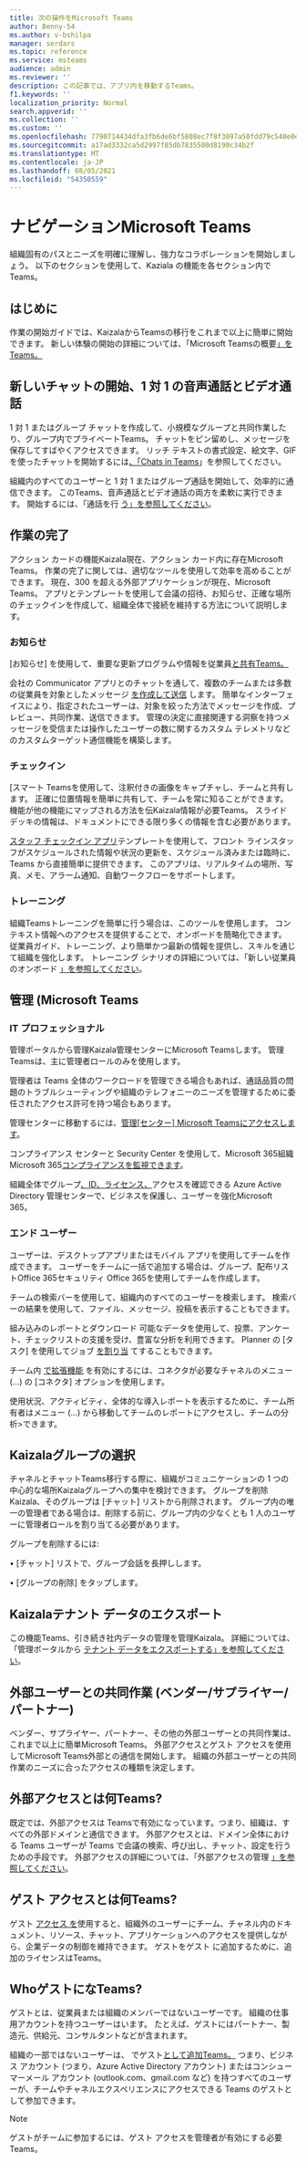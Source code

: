 ```yaml
---
title: 次の操作をMicrosoft Teams
author: Benny-54
ms.author: v-bshilpa
manager: serdars
ms.topic: reference
ms.service: msteams
audience: admin
ms.reviewer: ''
description: この記事では、アプリ内を移動するTeams。
f1.keywords: ''
localization_priority: Normal
search.appverid: ''
ms.collection: ''
ms.custom: ''
ms.openlocfilehash: 7790714434dfa3fb6de6bf5808ec7f8f3097a50fdd79c540e0ef7ee70fc0861b
ms.sourcegitcommit: a17ad3332ca5d2997f85db7835500d8190c34b2f
ms.translationtype: MT
ms.contentlocale: ja-JP
ms.lasthandoff: 08/05/2021
ms.locfileid: "54350559"
---
```

# <a name="navigate-microsoft-teams"></a>ナビゲーションMicrosoft Teams

組織固有のパスとニーズを明確に理解し、強力なコラボレーションを開始しましょう。 以下のセクションを使用して、Kaziala の機能を各セクション内でTeams。

## <a name="getting-started"></a>はじめに

作業の開始ガイドでは、KaizalaからTeamsの移行をこれまで以上に簡単に開始できます。 新しい体験の開始の詳細については、「Microsoft Teamsの概要[」をTeams。](https://support.microsoft.com/office/start-and-pin-chats-a864b052-5e4b-4ccf-b046-2e26f40e21b5?wt.mc_id=otc_microsoft_teams&ui=en-us&rs=en-us&ad=us)

## <a name="starting-new-chats-11-audio-and-video-calls"></a>新しいチャットの開始、1 対 1 の音声通話とビデオ通話

1 対 1 またはグループ チャットを作成して、小規模なグループと共同作業したり、グループ内でプライベートTeams。 チャットをピン留めし、メッセージを保存してすばやくアクセスできます。 リッチ テキストの書式設定、絵文字、GIF を使ったチャットを開始するには[、「Chats in Teams](https://support.microsoft.com/office/start-and-pin-chats-a864b052-5e4b-4ccf-b046-2e26f40e21b5?wt.mc_id=otc_microsoft_teams&ui=en-us&rs=en-us&ad=us)」を参照してください。

組織内のすべてのユーザーと 1 対 1 またはグループ通話を開始して、効率的に通信できます。 このTeams、音声通話とビデオ通話の両方を柔軟に実行できます。  開始するには、「通話を行 [う」を参照してください](https://www.microsoft.com/videoplayer/embed/RE4rxv0?pid=ocpVideo0-innerdiv-oneplayer&postJsllMsg=true&maskLevel=20&market=en-us)。

## <a name="getting-work-done"></a>作業の完了

アクション カードの機能Kaizala現在、アクション カード内に存在Microsoft Teams。 作業の完了に関しては、適切なツールを使用して効率を高めることができます。 現在、300 を超える外部アプリケーションが現在、Microsoft Teams。 アプリとテンプレートを使用して会議の招待、お知らせ[](https://support.microsoft.com/office/meetings-in-teams-e0b0ae21-53ee-4462-a50d-ca9b9e217b67)、正確な場所のチェックインを作成して、組織全体で接続を維持する方法について説明します。

### <a name="announcements"></a>お知らせ

[お知らせ] を使用して、重要な更新プログラムや情報を従業員[と共有Teams。](https://support.microsoft.com/office/send-an-announcement-to-a-channel-8f244ea6-235a-4dcc-9143-9c5b801b4992)

会社の Communicator アプリとのチャットを通して、複数のチームまたは多数の従業員を対象としたメッセージ [を作成して送信](https://docs.microsoft.com/microsoftteams/platform/samples/app-templates#company-communicator) します。 簡単なインターフェイスにより、指定されたユーザーは、対象を絞った方法でメッセージを作成、プレビュー、共同作業、送信できます。 管理の決定に直接関連する洞察を持つメッセージを受信または操作したユーザーの数に関するカスタム テレメトリなどのカスタムターゲット通信機能を構築します。

### <a name="check-ins"></a>チェックイン

[スマート Teamsを使用して、注釈付きの画像をキャプチャし、チームと共有します。 正確に位置情報を簡単に共有して、チームを常に知ることができます。 機能が他の機能にマップされる方法を伝Kaizala情報が必要Teams。 スライド デッキの情報は、ドキュメントにできる限り多くの情報を含む必要があります。

[スタッフ チェックイン アプリ](/microsoftteams/platform/samples/app-templates#staff-check-ins)テンプレートを使用して、フロント ラインスタッフがスケジュールされた情報や状況の更新を、スケジュール済みまたは臨時に、Teams から直接簡単に提供できます。 このアプリは、リアルタイムの場所、写真、メモ、アラーム通知、自動ワークフローをサポートします。

### <a name="training"></a>トレーニング

組織Teamsトレーニングを簡単に行う場合は、このツールを使用します。 コンテキスト情報へのアクセスを提供することで、オンボードを簡略化できます。 従業員ガイド、トレーニング、より簡単かつ最新の情報を提供し、スキルを通じて組織を強化します。 トレーニング シナリオの詳細については、「新しい従業員のオンボード [」を参照してください](https://support.microsoft.com/office/effectively-onboard-new-employees-691faccd-1d1a-4f47-99ac-b6c82973f5ee)。

## <a name="management-in-microsoft-teams"></a>管理 (Microsoft Teams

### <a name="it-professionals"></a>IT プロフェッショナル

管理ポータルから管理Kaizala管理センターにMicrosoft Teamsします。 管理Teamsは、主に管理者ロールのみを使用します。

管理者は Teams 全体のワークロードを管理できる場合もあれば、通話品質の問題のトラブルシューティングや組織のテレフォニーのニーズを管理するために委任されたアクセス許可を持つ場合もあります。

管理センターに移動するには、[管理[センター] Microsoft Teamsにアクセスします](https://admin.teams.microsoft.com/)。

コンプライアンス センターと Security Center を使用して、Microsoft 365組織Microsoft 365[コンプライアンス](/microsoft-365/compliance/microsoft-365-compliance-center)[を監視できます](/microsoft-365/security/defender/overview-security-center)。

組織全体でグループ[、ID、ライセンス、](https://aad.portal.azure.com/#@microsoft.onmicrosoft.com/dashboard/private/c7736064-7b28-4f3d-b366-2740a8d48020)アクセスを確認できる Azure Active Directory 管理センターで、ビジネスを保護し、ユーザーを強化Microsoft 365。

### <a name="end-users"></a>エンド ユーザー

ユーザーは、デスクトップアプリまたはモバイル アプリを使用してチームを作成できます。 ユーザーをチームに一括で追加する場合は、グループ、配布リストOffice 365セキュリティ Office 365を使用してチームを作成します。

チームの検索バーを使用して、組織内のすべてのユーザーを検索します。 検索バーの結果を使用して、ファイル、メッセージ、投稿を表示することもできます。

組み込みのレポートとダウンロード 可能なデータ[](https://www.office.com/launch/forms?auth=2)を使用して[](https://support.microsoft.com/office/get-started-with-lists-in-teams-c971e46b-b36c-491b-9c35-efeddd0297db)、投票、アンケート、チェックリストの支援を受け、豊富な分析を利用できます。 Planner の [タスク] を使用してジョブ [を割り当](https://support.microsoft.com/office/manage-tasks-in-planner-ee61ecb0-a0bb-4c39-8682-f47fe7674f05) てすることもできます。

チーム内 [で拡張機能](/microsoftteams/platform/messaging-extensions/what-are-messaging-extensions) を有効にするには、コネクタが必要なチャネルのメニュー (...) の [コネクタ] オプションを使用します。

使用状況、アクティビティ、全体的な導入レポートを表示するために、チーム所有者はメニュー (...) から移動してチームのレポートにアクセスし、チームの分析>できます。

## <a name="kaizala-group-dissolution"></a>Kaizalaグループの選択

チャネルとチャットTeams移行する際に、組織がコミュニケーションの 1 つの中心的な場所Kaizalaグループへの集中を検討できます。  グループを削除Kaizala、そのグループは [チャット] リストから削除されます。 グループ内の唯一の管理者である場合は、削除する前に、グループ内の少なくとも 1 人のユーザーに管理者ロールを割り当てる必要があります。

グループを削除するには:

 • [チャット] リストで、グループ会話を長押しします。

 • [グループの削除] をタップします。

## <a name="kaizala-tenant-data-export"></a>Kaizalaテナント データのエクスポート

この機能Teams、引き続き社内データの管理を管理Kaizala。 詳細については、「管理ポータルから [テナント データをエクスポートする」を参照してください](/office365/kaizala/export-or-delete-your-data)。

## <a name="collaborating-with-external-usersvendorssupplierspartners"></a>外部ユーザーとの共同作業 (ベンダー/サプライヤー/パートナー)

ベンダー、サプライヤー、パートナー、その他の外部ユーザーとの共同作業は、これまで以上に簡単Microsoft Teams。 外部アクセスとゲスト アクセスを使用してMicrosoft Teams外部との通信を開始します。 組織の外部ユーザーとの共同作業のニーズに合ったアクセスの種類を決定します。

## <a name="what-is-external-access-in-teams"></a>外部アクセスとは何Teams?

既定では、外部アクセスは Teamsで有効になっています。つまり、組織は、すべての外部ドメインと通信できます。 外部アクセスとは、ドメイン全体における Teams ユーザーが Teams で会議の検索、呼び出し、チャット、設定を行うための手段です。 外部アクセスの詳細については、「外部アクセスの管理 [」を参照してください](/microsoftteams/manage-external-access)。

## <a name="what-is-guest-access-in-teams"></a>ゲスト アクセスとは何Teams?

ゲスト [アクセス を](/MicrosoftTeams/guest-access)使用すると、組織外のユーザーにチーム、チャネル内のドキュメント、リソース、チャット、アプリケーションへのアクセスを提供しながら、企業データの制御を維持できます。 ゲストをゲスト に追加するために、追加のライセンスはTeams。

## <a name="who-can-be-a-guest-in-teams"></a>WhoゲストになTeams?

ゲストとは、従業員または組織のメンバーではないユーザーです。 組織の仕事用アカウントを持つユーザーはいます。 たとえば、ゲストにはパートナー、製造元、供給元、コンサルタントなどが含まれます。

組織の一部ではないユーザーは、 でゲスト[として追加Teams。](/MicrosoftTeams/guest-access#how-a-guest-becomes-a-member-of-a-team) つまり、ビジネス アカウント (つまり、Azure Active Directory アカウント) またはコンシューマーメール アカウント (outlook.com、gmail.com など) を持つすべてのユーザーが、チームやチャネルエクスペリエンスにアクセスできる Teams のゲストとして参加できます。

>[!NOTE]
> ゲストがチームに参加するには、ゲスト アクセスを管理者が有効にする必要Teams。

